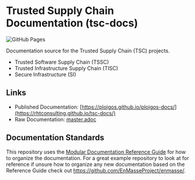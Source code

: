 

# Trusted Supply Chain Documentation (tsc-docs)

![GitHub Pages](https://github.com/rhtconsulting/tsc-docs/workflows/GitHub%20Pages/badge.svg?branch=master&event=push)

Documentation source for the Trusted  Supply Chain (TSC) projects.
* Trusted Software Supply Chain (TSSC)
* Trusted Infrastructure Supply Chain (TISC)
* Secure Infrastructure (SI)

## Links
* Published Documentation: [https://ploigos.github.io/ploigos-docs/](https://rhtconsulting.github.io/tsc-docs/)
* Raw Documentation: [master.adoc](master.adoc)

## Documentation Standards

This repository uses the [Modular Documentation Reference Guide](https://redhat-documentation.github.io/modular-docs/) for how to organize the documentation. For a great example repository to look at for reference if unsure how to organize any new documentation based on the Reference Guide check out https://github.com/EnMasseProject/enmasse/.
